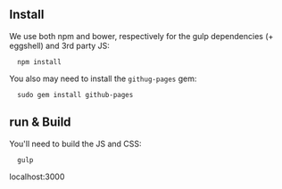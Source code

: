   ## Install

  We use both npm and bower, respectively for the gulp dependencies (+ eggshell) and 3rd party JS:

      npm install

  You also may need to install the `githug-pages` gem:

      sudo gem install github-pages

  ## run & Build

  You'll need to build the JS and CSS:

      gulp

  localhost:3000